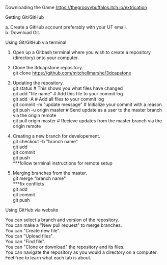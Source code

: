 Downloading the Game
https://thegroovybuffalos.itch.io/extrication


Getting Git/GitHub

a. Create a GitHub account preferably with your UT email.
<br/>
b. Download Git.

Using Git/GitHub via terminal

1. Open up a Gitbash terminal where you wish to create a repository (directory) onto your computer.

2. Clone the 3dcapstone repository.
   <br/>
   git clone https://github.com/mitchellmarshe/3dcapstone

3. Updating the repository.
   <br/>
   git status # This shows you what files have changed
   <br/>
   git add "file name" # Add this file to your commit log
   <br/>
   git add -A # Add all files to your commit log
   <br/>
   git commit -m "update message" # Initialize your commit with a reason
   <br/>
   git push -u origin master # Send update as a user to the master branch via the origin remote
   <br/>
   git pull origin master # Recieve updates from the master branch via the origin remote
   
4. Creating a new branch for developement.
   <br/>
   git checkout -b "branch name"
   <br/>
   git add
   <br/>
   git commit
   <br/>
   git push
   <br/>
   ***follow terminal instructions for remote setup
   
5. Merging branches from the master.
   <br/>
   git merge "branch name"
   <br/>
   ***fix conflicts
   <br/>
   git add
   <br/>
   git commit
   <br/>
   git push
   <br/>

Using GitHub via website

You can select a branch and version of the repository.
<br/>
You can make a "New pull request" to merge branches.
<br/>
You can "Create new file".
<br/>
You can "Upload files".
<br/>
You can "Find file".
<br/>
You can "Clone or download" the repository and its files.
<br/>
You can navigate the repository as you would a directory on a computer.
<br/>
Feel free to learn what each tab is about.
   
